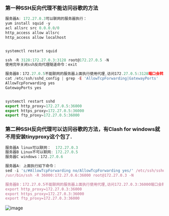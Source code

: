 ### 第一种SSH反向代理不能访问谷歌的方法
```javascript
服务器A: 172.27.0.3可以联网的服务器执行：
yum install squid -y
acl allsrc src 0.0.0.0/0
http_access allow allsrc
http_access allow localhost


systemctl restart squid

ssh -R 3128:172.27.0.3:3128 root@172.27.0.5 -N
使用完毕关闭ssh反向代理隧道命令：exit

服务器B：172.27.0.5不能联网的服务器上面执行使用代理,访问172.27.0.5:3128端口会转发到172.27.0.3:3128端口上面，方法二可以访问谷歌的方法有区别,注意看仔细IP怎么用:
cat /etc/ssh/sshd_config | grep -E 'AllowTcpForwarding|GatewayPorts'
AllowTcpForwarding yes
GatewayPorts yes


systemctl restart sshd
export http_proxy=172.27.0.5:36000
export https_proxy=172.27.0.5:36000
export ftp_proxy=172.27.0.5:36000
```
### 第二种SSH反向代理可以访问谷歌的方法，有Clash for windows就不用安装tinyproxy这个包了.
```javascript
服务器A linux可以联网：  172.27.0.3
服务器B Linux不可以联网: 172.27.0.5
服务器C windows：172.27.0.6

服务器A: 上面执行如下命令：
sed -i 's/#AllowTcpForwarding no/AllowTcpForwarding yes/' /etc/ssh/sshd_config && sed -i 's/GatewayPorts no/GatewayPorts yes/' /etc/ssh/sshd_config
/usr/bin/ssh -R 36000:172.27.0.6:36000 root@172.27.0.3 -N

服务器B：172.27.0.5不能联网的服务器上面执行使用代理,访问172.27.0.3:36000端口会转发到172.27.0.6:36000 windows服务器的端口上面,和上面第一种不能访问谷歌的方式IP有区别,仔细看:
export http_proxy=172.27.0.3:36000
export https_proxy=172.27.0.3:36000
export ftp_proxy=172.27.0.3:36000
```
![image](https://github.com/user-attachments/assets/ed858a5d-324c-4fd9-a334-a346e566b0f9)
